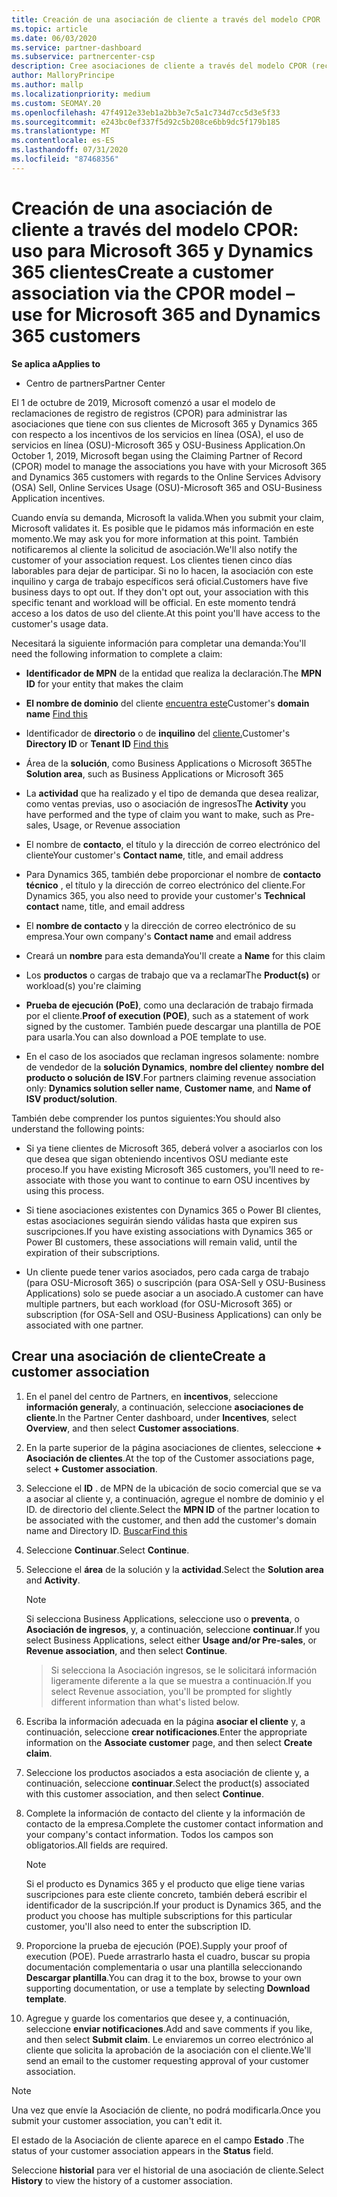 ```yaml
---
title: Creación de una asociación de cliente a través del modelo CPOR
ms.topic: article
ms.date: 06/03/2020
ms.service: partner-dashboard
ms.subservice: partnercenter-csp
description: Cree asociaciones de cliente a través del modelo CPOR (reclamando el asociado de registro). Ayuda a administrar las ventas, el uso, los incentivos de & para los clientes de Microsoft 365 y Dynamics 365.
author: MalloryPrincipe
ms.author: mallp
ms.localizationpriority: medium
ms.custom: SEOMAY.20
ms.openlocfilehash: 47f4912e33eb1a2bb3e7c5a1c734d7cc5d3e5f33
ms.sourcegitcommit: e243bc0ef337f5d92c5b208ce6bb9dc5f179b185
ms.translationtype: MT
ms.contentlocale: es-ES
ms.lasthandoff: 07/31/2020
ms.locfileid: "87468356"
---
```

# <a name="create-a-customer-association-via-the-cpor-model--use-for-microsoft-365-and-dynamics-365-customers"></a><span data-ttu-id="0c7bd-104">Creación de una asociación de cliente a través del modelo CPOR: uso para Microsoft 365 y Dynamics 365 clientes</span><span class="sxs-lookup"><span data-stu-id="0c7bd-104">Create a customer association via the CPOR model – use for Microsoft 365 and Dynamics 365 customers</span></span>

<span data-ttu-id="0c7bd-105">**Se aplica a**</span><span class="sxs-lookup"><span data-stu-id="0c7bd-105">**Applies to**</span></span>

- <span data-ttu-id="0c7bd-106">Centro de partners</span><span class="sxs-lookup"><span data-stu-id="0c7bd-106">Partner Center</span></span>

<span data-ttu-id="0c7bd-107">El 1 de octubre de 2019, Microsoft comenzó a usar el modelo de reclamaciones de registro de registros (CPOR) para administrar las asociaciones que tiene con sus clientes de Microsoft 365 y Dynamics 365 con respecto a los incentivos de los servicios en línea (OSA), el uso de servicios en línea (OSU)-Microsoft 365 y OSU-Business Application.</span><span class="sxs-lookup"><span data-stu-id="0c7bd-107">On October 1, 2019, Microsoft began using the Claiming Partner of Record (CPOR) model to manage the associations you have with your Microsoft 365 and Dynamics 365 customers with regards to the Online Services Advisory (OSA) Sell, Online Services Usage (OSU)-Microsoft 365 and OSU-Business Application incentives.</span></span>

<span data-ttu-id="0c7bd-108">Cuando envía su demanda, Microsoft la valida.</span><span class="sxs-lookup"><span data-stu-id="0c7bd-108">When you submit your claim, Microsoft validates it.</span></span> <span data-ttu-id="0c7bd-109">Es posible que le pidamos más información en este momento.</span><span class="sxs-lookup"><span data-stu-id="0c7bd-109">We may ask you for more information at this point.</span></span> <span data-ttu-id="0c7bd-110">También notificaremos al cliente la solicitud de asociación.</span><span class="sxs-lookup"><span data-stu-id="0c7bd-110">We'll also notify the customer of your association request.</span></span> <span data-ttu-id="0c7bd-111">Los clientes tienen cinco días laborables para dejar de participar. Si no lo hacen, la asociación con este inquilino y carga de trabajo específicos será oficial.</span><span class="sxs-lookup"><span data-stu-id="0c7bd-111">Customers have five business days to opt out. If they don't opt out, your association with this specific tenant and workload will be official.</span></span> <span data-ttu-id="0c7bd-112">En este momento tendrá acceso a los datos de uso del cliente.</span><span class="sxs-lookup"><span data-stu-id="0c7bd-112">At this point you'll have access to the customer's usage data.</span></span> 

<span data-ttu-id="0c7bd-113">Necesitará la siguiente información para completar una demanda:</span><span class="sxs-lookup"><span data-stu-id="0c7bd-113">You'll need the following information to complete a claim:</span></span>

- <span data-ttu-id="0c7bd-114">**Identificador de MPN** de la entidad que realiza la declaración.</span><span class="sxs-lookup"><span data-stu-id="0c7bd-114">The **MPN ID** for your entity that makes the claim</span></span>

- <span data-ttu-id="0c7bd-115">**El nombre de dominio** del cliente [encuentra este](find-domain-name.md)</span><span class="sxs-lookup"><span data-stu-id="0c7bd-115">Customer's **domain name** [Find this](find-domain-name.md)</span></span>

- <span data-ttu-id="0c7bd-116">Identificador de **directorio** o de **inquilino** del [cliente.](find-domain-name.md)</span><span class="sxs-lookup"><span data-stu-id="0c7bd-116">Customer's **Directory ID** or **Tenant ID** [Find this](find-domain-name.md)</span></span>

- <span data-ttu-id="0c7bd-117">Área de la **solución**, como Business Applications o Microsoft 365</span><span class="sxs-lookup"><span data-stu-id="0c7bd-117">The **Solution area**, such as Business Applications or Microsoft 365</span></span>

- <span data-ttu-id="0c7bd-118">La **actividad** que ha realizado y el tipo de demanda que desea realizar, como ventas previas, uso o asociación de ingresos</span><span class="sxs-lookup"><span data-stu-id="0c7bd-118">The **Activity** you have performed and the type of claim you want to make, such as Pre-sales, Usage, or Revenue association</span></span>

- <span data-ttu-id="0c7bd-119">El nombre de **contacto**, el título y la dirección de correo electrónico del cliente</span><span class="sxs-lookup"><span data-stu-id="0c7bd-119">Your customer's **Contact name**, title, and email address</span></span>

- <span data-ttu-id="0c7bd-120">Para Dynamics 365, también debe proporcionar el nombre de **contacto técnico** , el título y la dirección de correo electrónico del cliente.</span><span class="sxs-lookup"><span data-stu-id="0c7bd-120">For Dynamics 365, you also need to provide your customer's **Technical contact** name, title, and email address</span></span>

- <span data-ttu-id="0c7bd-121">El **nombre de contacto** y la dirección de correo electrónico de su empresa.</span><span class="sxs-lookup"><span data-stu-id="0c7bd-121">Your own company's **Contact name** and email address</span></span>

- <span data-ttu-id="0c7bd-122">Creará un **nombre** para esta demanda</span><span class="sxs-lookup"><span data-stu-id="0c7bd-122">You'll create a **Name** for this claim</span></span>

- <span data-ttu-id="0c7bd-123">Los **productos** o cargas de trabajo que va a reclamar</span><span class="sxs-lookup"><span data-stu-id="0c7bd-123">The **Product(s)** or workload(s) you're claiming</span></span>

- <span data-ttu-id="0c7bd-124">**Prueba de ejecución (PoE)**, como una declaración de trabajo firmada por el cliente.</span><span class="sxs-lookup"><span data-stu-id="0c7bd-124">**Proof of execution (POE)**, such as a statement of work signed by the customer.</span></span> <span data-ttu-id="0c7bd-125">También puede descargar una plantilla de POE para usarla.</span><span class="sxs-lookup"><span data-stu-id="0c7bd-125">You can also download a POE template to use.</span></span>

- <span data-ttu-id="0c7bd-126">En el caso de los asociados que reclaman ingresos solamente: nombre de vendedor de la **solución Dynamics**, **nombre del cliente**y **nombre del producto o solución de ISV**.</span><span class="sxs-lookup"><span data-stu-id="0c7bd-126">For partners claiming revenue association only: **Dynamics solution seller name**, **Customer name**, and **Name of ISV product/solution**.</span></span> 

<span data-ttu-id="0c7bd-127">También debe comprender los puntos siguientes:</span><span class="sxs-lookup"><span data-stu-id="0c7bd-127">You should also understand the following points:</span></span>

- <span data-ttu-id="0c7bd-128">Si ya tiene clientes de Microsoft 365, deberá volver a asociarlos con los que desea que sigan obteniendo incentivos OSU mediante este proceso.</span><span class="sxs-lookup"><span data-stu-id="0c7bd-128">If you have existing Microsoft 365 customers, you'll need to re-associate with those you want to continue to earn OSU incentives by using this process.</span></span>

- <span data-ttu-id="0c7bd-129">Si tiene asociaciones existentes con Dynamics 365 o Power BI clientes, estas asociaciones seguirán siendo válidas hasta que expiren sus suscripciones.</span><span class="sxs-lookup"><span data-stu-id="0c7bd-129">If you have existing associations with Dynamics 365 or Power BI customers, these associations will remain valid, until the expiration of their subscriptions.</span></span>

- <span data-ttu-id="0c7bd-130">Un cliente puede tener varios asociados, pero cada carga de trabajo (para OSU-Microsoft 365) o suscripción (para OSA-Sell y OSU-Business Applications) solo se puede asociar a un asociado.</span><span class="sxs-lookup"><span data-stu-id="0c7bd-130">A customer can have multiple partners, but each workload (for OSU-Microsoft 365) or subscription (for OSA-Sell and OSU-Business Applications) can only be associated with one partner.</span></span>

## <a name="create-a-customer-association"></a><span data-ttu-id="0c7bd-131">Crear una asociación de cliente</span><span class="sxs-lookup"><span data-stu-id="0c7bd-131">Create a customer association</span></span>

1. <span data-ttu-id="0c7bd-132">En el panel del centro de Partners, en **incentivos**, seleccione **información general**y, a continuación, seleccione **asociaciones de cliente**.</span><span class="sxs-lookup"><span data-stu-id="0c7bd-132">In the Partner Center dashboard, under **Incentives**, select **Overview**, and then select **Customer associations**.</span></span> 

2. <span data-ttu-id="0c7bd-133">En la parte superior de la página asociaciones de clientes, seleccione **+ Asociación de clientes**.</span><span class="sxs-lookup"><span data-stu-id="0c7bd-133">At the top of the Customer associations page, select **+ Customer association**.</span></span>

3. <span data-ttu-id="0c7bd-134">Seleccione el **ID** . de MPN de la ubicación de socio comercial que se va a asociar al cliente y, a continuación, agregue el nombre de dominio y el ID. de directorio del cliente.</span><span class="sxs-lookup"><span data-stu-id="0c7bd-134">Select the **MPN ID** of the partner location to be associated with the customer, and then add the customer's domain name and Directory ID.</span></span> [<span data-ttu-id="0c7bd-135">Buscar</span><span class="sxs-lookup"><span data-stu-id="0c7bd-135">Find this</span></span>](find-domain-name.md)

4. <span data-ttu-id="0c7bd-136">Seleccione **Continuar**.</span><span class="sxs-lookup"><span data-stu-id="0c7bd-136">Select **Continue**.</span></span>

5. <span data-ttu-id="0c7bd-137">Seleccione el **área** de la solución y la **actividad**.</span><span class="sxs-lookup"><span data-stu-id="0c7bd-137">Select the **Solution area** and **Activity**.</span></span> 

   >[!Note]
   >
   ><span data-ttu-id="0c7bd-138">Si selecciona Business Applications, seleccione uso o **preventa**, o **Asociación de ingresos**, y, a continuación, seleccione **continuar**.</span><span class="sxs-lookup"><span data-stu-id="0c7bd-138">If you select Business Applications, select either **Usage and/or Pre-sales**, or **Revenue association**, and then select **Continue**.</span></span> 

   ><span data-ttu-id="0c7bd-139">Si selecciona la Asociación ingresos, se le solicitará información ligeramente diferente a la que se muestra a continuación.</span><span class="sxs-lookup"><span data-stu-id="0c7bd-139">If you select Revenue association, you'll be prompted for slightly different information than what's listed below.</span></span>

6. <span data-ttu-id="0c7bd-140">Escriba la información adecuada en la página **asociar el cliente** y, a continuación, seleccione **crear notificaciones**.</span><span class="sxs-lookup"><span data-stu-id="0c7bd-140">Enter the appropriate information on the **Associate customer** page, and then select **Create claim**.</span></span>

7. <span data-ttu-id="0c7bd-141">Seleccione los productos asociados a esta asociación de cliente y, a continuación, seleccione **continuar**.</span><span class="sxs-lookup"><span data-stu-id="0c7bd-141">Select the product(s) associated with this customer association, and then select **Continue**.</span></span>

8. <span data-ttu-id="0c7bd-142">Complete la información de contacto del cliente y la información de contacto de la empresa.</span><span class="sxs-lookup"><span data-stu-id="0c7bd-142">Complete the customer contact information and your company's contact information.</span></span> <span data-ttu-id="0c7bd-143">Todos los campos son obligatorios.</span><span class="sxs-lookup"><span data-stu-id="0c7bd-143">All fields are required.</span></span> 

   >[!NOTE]
   ><span data-ttu-id="0c7bd-144">Si el producto es Dynamics 365 y el producto que elige tiene varias suscripciones para este cliente concreto, también deberá escribir el identificador de la suscripción.</span><span class="sxs-lookup"><span data-stu-id="0c7bd-144">If your product is Dynamics 365, and the product you choose has multiple subscriptions for this particular customer, you'll also need to enter the subscription ID.</span></span>

9. <span data-ttu-id="0c7bd-145">Proporcione la prueba de ejecución (POE).</span><span class="sxs-lookup"><span data-stu-id="0c7bd-145">Supply your proof of execution (POE).</span></span> <span data-ttu-id="0c7bd-146">Puede arrastrarlo hasta el cuadro, buscar su propia documentación complementaria o usar una plantilla seleccionando **Descargar plantilla**.</span><span class="sxs-lookup"><span data-stu-id="0c7bd-146">You can drag it to the box, browse to your own supporting documentation, or use a template by selecting **Download template**.</span></span> 

10. <span data-ttu-id="0c7bd-147">Agregue y guarde los comentarios que desee y, a continuación, seleccione **enviar notificaciones**.</span><span class="sxs-lookup"><span data-stu-id="0c7bd-147">Add and save comments if you like, and then select **Submit claim**.</span></span> <span data-ttu-id="0c7bd-148">Le enviaremos un correo electrónico al cliente que solicita la aprobación de la asociación con el cliente.</span><span class="sxs-lookup"><span data-stu-id="0c7bd-148">We'll send an email to the customer requesting approval of your customer association.</span></span>

   >[!NOTE]
   ><span data-ttu-id="0c7bd-149">Una vez que envíe la Asociación de cliente, no podrá modificarla.</span><span class="sxs-lookup"><span data-stu-id="0c7bd-149">Once you submit your customer association, you can't edit it.</span></span>

<span data-ttu-id="0c7bd-150">El estado de la Asociación de cliente aparece en el campo **Estado** .</span><span class="sxs-lookup"><span data-stu-id="0c7bd-150">The status of your customer association appears in the **Status** field.</span></span>

<span data-ttu-id="0c7bd-151">Seleccione **historial** para ver el historial de una asociación de cliente.</span><span class="sxs-lookup"><span data-stu-id="0c7bd-151">Select **History** to view the history of a customer association.</span></span>
